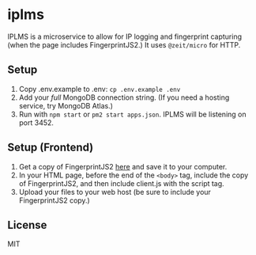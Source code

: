 # iplms

IPLMS is a microservice to allow for IP logging and fingerprint capturing (when the page includes FingerprintJS2.) It uses `@zeit/micro` for HTTP.

## Setup

1. Copy .env.example to .env: `cp .env.example .env`
2. Add your *full* MongoDB connection string. (If you need a hosting service, try MongoDB Atlas.)
3. Run with `npm start` or `pm2 start apps.json`. IPLMS will be listening on port 3452.

## Setup (Frontend)

1. Get a copy of FingerprintJS2 [here](https://cdnjs.cloudflare.com/ajax/libs/fingerprintjs2/2.1.0/fingerprint2.min.js) and save it to your computer.
2. In your HTML page, before the end of the `<body>` tag, include the copy of FingerprintJS2, and then include client.js with the script tag.
3. Upload your files to your web host (be sure to include your FingerprintJS2 copy.)

## License

MIT